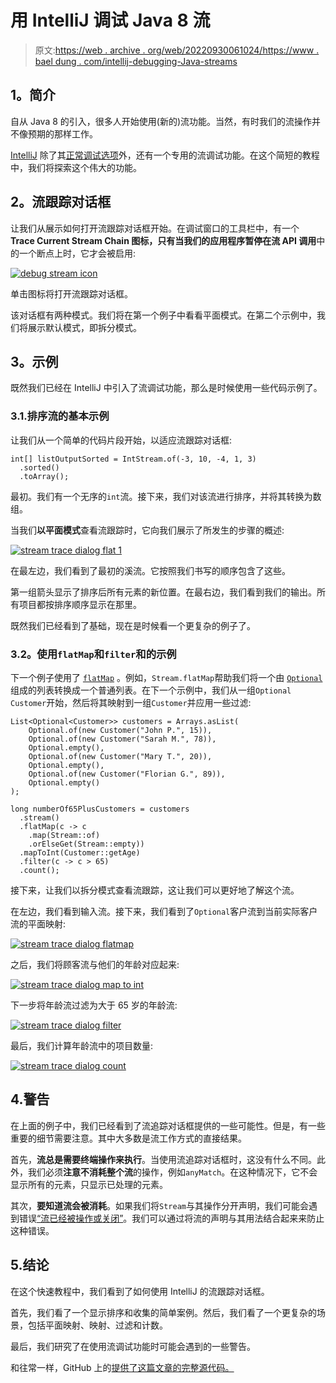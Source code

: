 # 用 IntelliJ 调试 Java 8 流

> 原文:[https://web . archive . org/web/20220930061024/https://www . bael dung . com/intellij-debugging-Java-streams](https://web.archive.org/web/20220930061024/https://www.baeldung.com/intellij-debugging-java-streams)

## **1。简介**

自从 Java 8 的引入，很多人开始使用(新的)流功能。当然，有时我们的流操作并不像预期的那样工作。

[IntelliJ](/web/20220630142518/https://www.baeldung.com/intellij-basics) 除了其[正常调试选项](/web/20220630142518/https://www.baeldung.com/intellij-debugging-tricks)外，还有一个专用的流调试功能。在这个简短的教程中，我们将探索这个伟大的功能。

## **2。流跟踪对话框**

让我们从展示如何打开流跟踪对话框开始。在调试窗口的工具栏中，有一个 **Trace Current Stream Chain 图标，只有当我们的应用程序暂停在流 API 调用**中的一个断点上时，它才会被启用:

[![debug stream icon](../Images/4fbd77c918f67a46bd0100122fda836d.png)](/web/20220630142518/https://www.baeldung.com/wp-content/uploads/2019/11/debug-stream-icon.png)

单击图标将打开流跟踪对话框。

该对话框有两种模式。我们将在第一个例子中看看平面模式。在第二个示例中，我们将展示默认模式，即拆分模式。

## **3。示例**

既然我们已经在 IntelliJ 中引入了流调试功能，那么是时候使用一些代码示例了。

### 3.1.排序流的基本示例

让我们从一个简单的代码片段开始，以适应流跟踪对话框:

```
int[] listOutputSorted = IntStream.of(-3, 10, -4, 1, 3)
  .sorted()
  .toArray();
```

最初。我们有一个无序的`int`流。接下来，我们对该流进行排序，并将其转换为数组。

当我们**以平面模式**查看流跟踪时，它向我们展示了所发生的步骤的概述:

[![stream trace dialog flat 1](../Images/b96d6eef98f5f423d6c68019dbc880b7.png)](/web/20220630142518/https://www.baeldung.com/wp-content/uploads/2019/11/stream-trace-dialog-flat-1-e1572447263959.png)

在最左边，我们看到了最初的溪流。它按照我们书写的顺序包含了这些。

第一组箭头显示了排序后所有元素的新位置。在最右边，我们看到我们的输出。所有项目都按排序顺序显示在那里。

既然我们已经看到了基础，现在是时候看一个更复杂的例子了。

### **3.2。使用`flatMap`和`filter`和**的示例

下一个例子使用了 [`flatMap`](/web/20220630142518/https://www.baeldung.com/java-difference-map-and-flatmap) 。例如，`Stream.flatMap`帮助我们将一个由 [`Optional`](/web/20220630142518/https://www.baeldung.com/java-optional) 组成的列表转换成一个普通列表。在下一个示例中，我们从一组`Optional` `Customer`开始，然后将其映射到一组`Customer`并应用一些过滤:

```
List<Optional<Customer>> customers = Arrays.asList(
    Optional.of(new Customer("John P.", 15)),
    Optional.of(new Customer("Sarah M.", 78)),
    Optional.empty(),
    Optional.of(new Customer("Mary T.", 20)),
    Optional.empty(),
    Optional.of(new Customer("Florian G.", 89)),
    Optional.empty()
);

long numberOf65PlusCustomers = customers
  .stream()
  .flatMap(c -> c
    .map(Stream::of)
    .orElseGet(Stream::empty))
  .mapToInt(Customer::getAge)
  .filter(c -> c > 65)
  .count();
```

接下来，让我们以拆分模式查看流跟踪，这让我们可以更好地了解这个流。

在左边，我们看到输入流。接下来，我们看到了`Optional`客户流到当前实际客户流的平面映射:

[![stream trace dialog flatmap](../Images/e7e621dfc5118c4061392a5fda261888.png)](/web/20220630142518/https://www.baeldung.com/wp-content/uploads/2019/11/stream-trace-dialog-flatmap-e1572447285933.png)

之后，我们将顾客流与他们的年龄对应起来:

[![stream trace dialog map to int](../Images/00cd62ace216c298df6863c716525aa9.png)](/web/20220630142518/https://www.baeldung.com/wp-content/uploads/2019/11/stream-trace-dialog-map-to-int-e1572447305625.png)

下一步将年龄流过滤为大于 65 岁的年龄流:

[![stream trace dialog filter](../Images/54838f74ae72d4f5ddaa1367153ccedd.png)](/web/20220630142518/https://www.baeldung.com/wp-content/uploads/2019/11/stream-trace-dialog-filter-e1572447334818.png)

最后，我们计算年龄流中的项目数量:

[![stream trace dialog count](../Images/ed222334e9633225791a702082eb9671.png)](/web/20220630142518/https://www.baeldung.com/wp-content/uploads/2019/11/stream-trace-dialog-count-e1572447345565.png)

## 4.警告

在上面的例子中，我们已经看到了流追踪对话框提供的一些可能性。但是，有一些重要的细节需要注意。其中大多数是流工作方式的直接结果。

首先，**流总是需要终端操作来执行**。当使用流追踪对话框时，这没有什么不同。此外，我们必须**注意不消耗整个流**的操作，例如`anyMatch`。在这种情况下，它不会显示所有的元素，只显示已处理的元素。

其次，**要知道流会被消耗**。如果我们将`Stream`与其操作分开声明，我们可能会遇到错误[“流已经被操作或关闭”](/web/20220630142518/https://www.baeldung.com/java-stream-operated-upon-or-closed-exception)。我们可以通过将流的声明与其用法结合起来来防止这种错误。

## 5.结论

在这个快速教程中，我们看到了如何使用 IntelliJ 的流跟踪对话框。

首先，我们看了一个显示排序和收集的简单案例。然后，我们看了一个更复杂的场景，包括平面映射、映射、过滤和计数。

最后，我们研究了在使用流调试功能时可能会遇到的一些警告。

和往常一样，GitHub 上的[提供了这篇文章的完整源代码。](https://web.archive.org/web/20220630142518/https://github.com/eugenp/tutorials/tree/master/core-java-modules/core-java-streams-3)